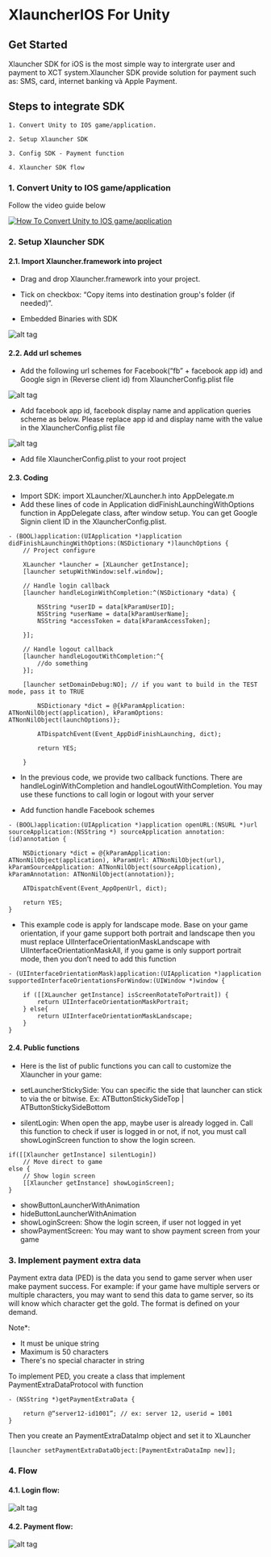 # XlauncherIOS For Unity
## Get Started

Xlauncher SDK for iOS is the most simple way to intergrate user and payment to XCT system.Xlauncher SDK provide solution for payment such as: SMS, card, internet banking và Apple Payment.

## Steps to integrate SDK

    1. Convert Unity to IOS game/application.

    2. Setup Xlauncher SDK

    3. Config SDK - Payment function

    4. Xlauncher SDK flow


### 1. Convert Unity to IOS game/application

   Follow the video guide below
    
   [![How To Convert Unity to IOS game/application](http://img.youtube.com/vi/dZV1wjXS7QU/0.jpg)](http://www.youtube.com/watch?v=dZV1wjXS7QU "How To Convert Unity to IOS game/application")

### 2. Setup Xlauncher SDK

#### 2.1. Import Xlauncher.framework into project

   - Drag and drop Xlauncher.framework into your project.

   - Tick on checkbox: “Copy items into destination group's folder (if needed)”.

   - Embedded Binaries with SDK

   ![alt tag](https://github.com/xctcorporation/XlauncherIOS/blob/master/Images/addEmbled.png)

#### 2.2. Add url schemes

- Add the following url schemes for Facebook(“fb” + facebook app id) and Google sign in (Reverse client id) from XlauncherConfig.plist file
    
![alt tag](https://github.com/xctcorporation/XlauncherIOS/blob/master/Images/addFbSchemes.png)

- Add facebook app id, facebook display name and application queries scheme as below. Please replace app id and display name with the value in the XlauncherConfig.plist file
    
![alt tag](https://github.com/xctcorporation/XlauncherIOS/blob/master/Images/addFbId.png)

- Add file XlauncherConfig.plist to your root project

#### 2.3. Coding
- Import SDK: import XLauncher/XLauncher.h into AppDelegate.m
- Add these lines of code in Application didFinishLaunchingWithOptions function in AppDelegate class, after window setup. You can get Google Signin client ID in the XlauncherConfig.plist.

```
- (BOOL)application:(UIApplication *)application didFinishLaunchingWithOptions:(NSDictionary *)launchOptions {
	// Project configure

	XLauncher *launcher = [XLauncher getInstance];
	[launcher setupWithWindow:self.window];
	
	// Handle login callback
	[launcher handleLoginWithCompletion:^(NSDictionary *data) { 
	
		NSString *userID = data[kParamUserID];
		NSString *userName = data[kParamUserName];
		NSString *accessToken = data[kParamAccessToken]; 
	
	}]; 

	// Handle logout callback
	[launcher handleLogoutWithCompletion:^{ 
		//do something
	}];
	
	[launcher setDomainDebug:NO]; // if you want to build in the TEST mode, pass it to TRUE

        NSDictionary *dict = @{kParamApplication: ATNonNilObject(application), kParamOptions: ATNonNilObject(launchOptions)}; 

        ATDispatchEvent(Event_AppDidFinishLaunching, dict);    

        return YES;
	
	}

```

- In the previous code, we provide two callback functions. There are handleLoginWithCompletion and handleLogoutWithCompletion. You may use these functions to call login or logout with your server

- Add function handle Facebook schemes 

```
- (BOOL)application:(UIApplication *)application openURL:(NSURL *)url sourceApplication:(NSString *) sourceApplication annotation:(id)annotation { 

	NSDictionary *dict = @{kParamApplication: ATNonNilObject(application), kParamUrl: ATNonNilObject(url), kParamSourceApplication: ATNonNilObject(sourceApplication), kParamAnnotation: ATNonNilObject(annotation)}; 

	ATDispatchEvent(Event_AppOpenUrl, dict); 

	return YES; 
}
```

- This example code is apply for landscape mode. Base on your game orientation, if your game support both portrait and landscape then you must replace UIInterfaceOrientationMaskLandscape with UIInterfaceOrientationMaskAll, if you game is only support portrait mode, then you don’t need to add this function
```
- (UIInterfaceOrientationMask)application:(UIApplication *)application supportedInterfaceOrientationsForWindow:(UIWindow *)window { 

	if ([[XLauncher getInstance] isScreenRotateToPortrait]) {
		return UIInterfaceOrientationMaskPortrait; 
	} else{ 	
		return UIInterfaceOrientationMaskLandscape;
	}
}
```

#### 2.4. Public functions
- Here is the list of public functions you can call to customize the Xlauncher in your game: 

* setLauncherStickySide: You can specific the side that launcher can stick to via the or bitwise. 
Ex: ATButtonStickySideTop | ATButtonStickySideBottom 

* silentLogin: When open the app, maybe user is already logged in. Call this function to check if user is logged in or not, if not, you must call showLoginScreen function to show the login screen. 

```
if([[Xlauncher getInstance] silentLogin])
	// Move direct to game
else {
	// Show login screen
	[[Xlauncher getInstance] showLoginScreen];
}
```
        
* showButtonLauncherWithAnimation 
* hideButtonLauncherWithAnimation
* showLoginScreen: Show the login screen, if user not logged in yet
* showPaymentScreen: You may want to show payment screen from your game

### 3. Implement payment extra data

Payment extra data (PED) is the data you send to game server when user make payment success. 
For example: if your game have multiple servers or multiple characters, you may want to send this data to game server, so its will know which character get the gold. The format is defined on your demand. 
    
Note*: 
* It must be unique string
* Maximum is 50 characters
* There's no special character in string

    
To implement PED, you create a class that implement PaymentExtraDataProtocol with function
```
- (NSString *)getPaymentExtraData { 

	return @“server12-id1001”; // ex: server 12, userid = 1001
}
```
Then you create an PaymentExtraDataImp object and set it to XLauncher

```
[launcher setPaymentExtraDataObject:[PaymentExtraDataImp new]];
```

### 4. Flow

#### 4.1. Login flow: 
![alt tag](https://github.com/xctcorporation/XlauncherIOS/blob/master/Images/loginFlow.png)

#### 4.2. Payment flow:
![alt tag](https://github.com/xctcorporation/XlauncherIOS/blob/master/Images/PaymentFlow.png)
